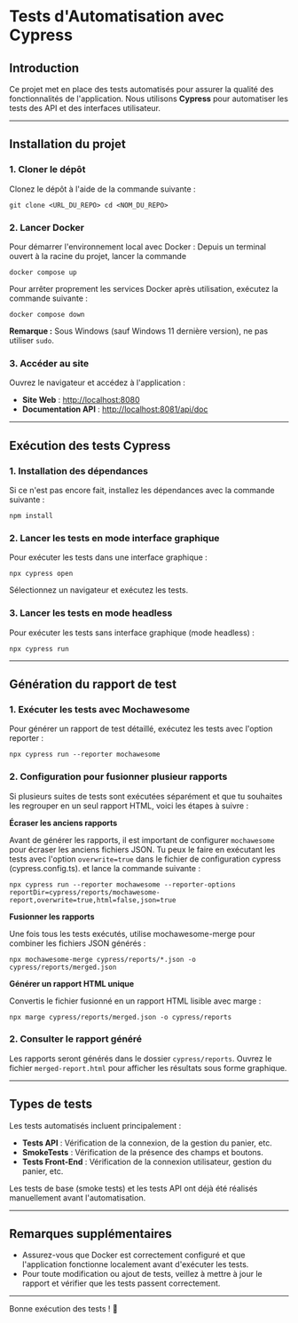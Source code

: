 
# Tests d'Automatisation avec Cypress

## Introduction

Ce projet met en place des tests automatisés pour assurer la qualité des fonctionnalités de l'application. Nous utilisons **Cypress** pour automatiser les tests des API et des interfaces utilisateur.

---

## Installation du projet

### 1. Cloner le dépôt

Clonez le dépôt à l'aide de la commande suivante :

```git clone <URL_DU_REPO> cd <NOM_DU_REPO> ```

### 2. Lancer Docker

Pour démarrer l'environnement local avec Docker :
Depuis un terminal ouvert à la racine du projet, lancer la commande

```docker compose up ```

Pour arrêter proprement les services Docker après utilisation, exécutez la commande suivante :

```docker compose down```

**Remarque :** Sous Windows (sauf Windows 11 dernière version), ne pas utiliser `sudo`.

### 3. Accéder au site

Ouvrez le navigateur et accédez à l'application :

- **Site Web** : [http://localhost:8080](http://localhost:8080)
- **Documentation API** : [http://localhost:8081/api/doc](http://localhost:8081/api/doc)

---

## Exécution des tests Cypress

### 1. Installation des dépendances

Si ce n'est pas encore fait, installez les dépendances avec la commande suivante :

```npm install```

### 2. Lancer les tests en mode interface graphique

Pour exécuter les tests dans une interface graphique :

```npx cypress open```

Sélectionnez un navigateur et exécutez les tests.

### 3. Lancer les tests en mode headless

Pour exécuter les tests sans interface graphique (mode headless) :

```npx cypress run```

---

## Génération du rapport de test

### 1. Exécuter les tests avec Mochawesome

Pour générer un rapport de test détaillé, exécutez les tests avec l'option reporter :

```npx cypress run --reporter mochawesome```

### 2. Configuration pour fusionner plusieur rapports

Si plusieurs suites de tests sont exécutées séparément et que tu souhaites les regrouper en un seul rapport HTML, voici les étapes à suivre :

**Écraser les anciens rapports**

Avant de générer les rapports, il est important de configurer `mochawesome` pour écraser les anciens fichiers JSON. Tu peux le faire en exécutant les tests avec l'option `overwrite=true` dans le fichier de configuration cypress (cypress.config.ts).
et lance la commande suivante : 

```npx cypress run --reporter mochawesome --reporter-options reportDir=cypress/reports/mochawesome-report,overwrite=true,html=false,json=true```

**Fusionner les rapports**

Une fois tous les tests exécutés, utilise mochawesome-merge pour combiner les fichiers JSON générés :

`npx mochawesome-merge cypress/reports/*.json -o cypress/reports/merged.json`

**Générer un rapport HTML unique**

Convertis le fichier fusionné en un rapport HTML lisible avec marge :

```npx marge cypress/reports/merged.json -o cypress/reports```

### 2. Consulter le rapport généré

Les rapports seront générés dans le dossier `cypress/reports`. Ouvrez le fichier `merged-report.html` pour afficher les résultats sous forme graphique.

---

## Types de tests

Les tests automatisés incluent principalement :

- **Tests API** : Vérification de la connexion, de la gestion du panier, etc.
- **SmokeTests** : Vérification de la présence des champs et boutons.
- **Tests Front-End** : Vérification de la connexion utilisateur, gestion du panier, etc.

Les tests de base (smoke tests) et les tests API ont déjà été réalisés manuellement avant l'automatisation.

---

## Remarques supplémentaires

- Assurez-vous que Docker est correctement configuré et que l'application fonctionne localement avant d'exécuter les tests.
- Pour toute modification ou ajout de tests, veillez à mettre à jour le rapport et vérifier que les tests passent correctement.

---

Bonne exécution des tests ! 🚀
